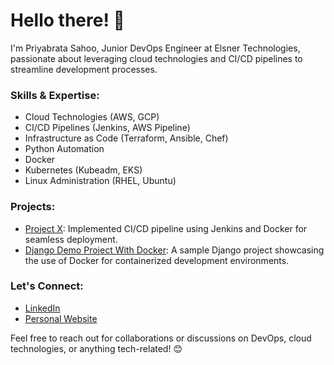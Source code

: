 # Hello there! 👋

I'm Priyabrata Sahoo, Junior DevOps Engineer at Elsner Technologies, passionate about leveraging cloud technologies and CI/CD pipelines to streamline development processes.

### Skills & Expertise:
- Cloud Technologies (AWS, GCP)
- CI/CD Pipelines (Jenkins, AWS Pipeline)
- Infrastructure as Code (Terraform, Ansible, Chef)
- Python Automation
- Docker
- Kubernetes (Kubeadm, EKS)
- Linux Administration (RHEL, Ubuntu)

### Projects:
- [Project X](link): Implemented CI/CD pipeline using Jenkins and Docker for seamless deployment.
- [Django Demo Project With Docker](https://github.com/priyabrata-sahoo/django_test_project): A sample Django project showcasing the use of Docker for containerized development environments.

### Let's Connect:
- [LinkedIn](https://www.linkedin.com/in/priya-brata-sahoo/)
- [Personal Website](https://linktr.ee/priyabrata_sahoo)

Feel free to reach out for collaborations or discussions on DevOps, cloud technologies, or anything tech-related! 😊
